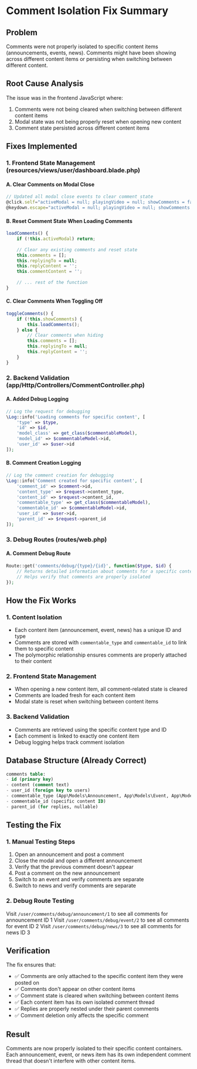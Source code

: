 # Comment Isolation Fix Summary

## Problem
Comments were not properly isolated to specific content items (announcements, events, news). Comments might have been showing across different content items or persisting when switching between different content.

## Root Cause Analysis
The issue was in the frontend JavaScript where:
1. Comments were not being cleared when switching between different content items
2. Modal state was not being properly reset when opening new content
3. Comment state persisted across different content items

## Fixes Implemented

### 1. Frontend State Management (resources/views/user/dashboard.blade.php)

#### A. Clear Comments on Modal Close
```javascript
// Updated all modal close events to clear comment state
@click.self="activeModal = null; playingVideo = null; showComments = false; comments = []; replyingTo = null; replyContent = ''; commentContent = ''"
@keydown.escape="activeModal = null; playingVideo = null; showComments = false; comments = []; replyingTo = null; replyContent = ''; commentContent = ''"
```

#### B. Reset Comment State When Loading Comments
```javascript
loadComments() {
    if (!this.activeModal) return;
    
    // Clear any existing comments and reset state
    this.comments = [];
    this.replyingTo = null;
    this.replyContent = '';
    this.commentContent = '';
    
    // ... rest of the function
}
```

#### C. Clear Comments When Toggling Off
```javascript
toggleComments() {
    if (!this.showComments) {
        this.loadComments();
    } else {
        // Clear comments when hiding
        this.comments = [];
        this.replyingTo = null;
        this.replyContent = '';
    }
}
```

### 2. Backend Validation (app/Http/Controllers/CommentController.php)

#### A. Added Debug Logging
```php
// Log the request for debugging
\Log::info('Loading comments for specific content', [
    'type' => $type,
    'id' => $id,
    'model_class' => get_class($commentableModel),
    'model_id' => $commentableModel->id,
    'user_id' => $user->id
]);
```

#### B. Comment Creation Logging
```php
// Log the comment creation for debugging
\Log::info('Comment created for specific content', [
    'comment_id' => $comment->id,
    'content_type' => $request->content_type,
    'content_id' => $request->content_id,
    'commentable_type' => get_class($commentableModel),
    'commentable_id' => $commentableModel->id,
    'user_id' => $user->id,
    'parent_id' => $request->parent_id
]);
```

### 3. Debug Routes (routes/web.php)

#### A. Comment Debug Route
```php
Route::get('comments/debug/{type}/{id}', function($type, $id) {
    // Returns detailed information about comments for a specific content item
    // Helps verify that comments are properly isolated
});
```

## How the Fix Works

### 1. Content Isolation
- Each content item (announcement, event, news) has a unique ID and type
- Comments are stored with `commentable_type` and `commentable_id` to link them to specific content
- The polymorphic relationship ensures comments are properly attached to their content

### 2. Frontend State Management
- When opening a new content item, all comment-related state is cleared
- Comments are loaded fresh for each content item
- Modal state is reset when switching between content items

### 3. Backend Validation
- Comments are retrieved using the specific content type and ID
- Each comment is linked to exactly one content item
- Debug logging helps track comment isolation

## Database Structure (Already Correct)
```sql
comments table:
- id (primary key)
- content (comment text)
- user_id (foreign key to users)
- commentable_type (App\Models\Announcement, App\Models\Event, App\Models\News)
- commentable_id (specific content ID)
- parent_id (for replies, nullable)
```

## Testing the Fix

### 1. Manual Testing Steps
1. Open an announcement and post a comment
2. Close the modal and open a different announcement
3. Verify that the previous comment doesn't appear
4. Post a comment on the new announcement
5. Switch to an event and verify comments are separate
6. Switch to news and verify comments are separate

### 2. Debug Route Testing
Visit `/user/comments/debug/announcement/1` to see all comments for announcement ID 1
Visit `/user/comments/debug/event/2` to see all comments for event ID 2
Visit `/user/comments/debug/news/3` to see all comments for news ID 3

## Verification
The fix ensures that:
- ✅ Comments are only attached to the specific content item they were posted on
- ✅ Comments don't appear on other content items
- ✅ Comment state is cleared when switching between content items
- ✅ Each content item has its own isolated comment thread
- ✅ Replies are properly nested under their parent comments
- ✅ Comment deletion only affects the specific comment

## Result
Comments are now properly isolated to their specific content containers. Each announcement, event, or news item has its own independent comment thread that doesn't interfere with other content items.
